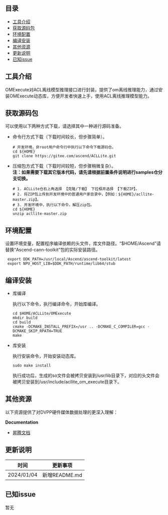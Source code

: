 ## 目录

  - [工具介绍](#工具介绍)
  - [获取源码包](#获取源码包) 
  - [环境配置](#环境配置)
  - [编译安装](#编译安装)
  - [其他资源](#其他资源)
  - [更新说明](#更新说明)
  - [已知issue](#已知issue)
    
## 工具介绍

OMExecute对ACL离线模型推理接口进行封装，提供了om离线推理能力，通过安装OMExecute动态库，方便开发者快速上手，使用ACL离线推理模型能力。

## 获取源码包
    
 可以使用以下两种方式下载，请选择其中一种进行源码准备。

 - 命令行方式下载（下载时间较长，但步骤简单）。

   ```    
   # 开发环境，非root用户命令行中执行以下命令下载源码仓。    
   cd ${HOME}     
   git clone https://gitee.com/ascend/ACLLite.git
   ```  
 - 压缩包方式下载（下载时间较短，但步骤稍微复杂）。   
   **注：如果需要下载其它版本代码，请先请根据前置条件说明进行samples仓分支切换。**   
   ``` 
   # 1. ACLLite仓右上角选择 【克隆/下载】 下拉框并选择 【下载ZIP】。    
   # 2. 将ZIP包上传到开发环境中的普通用户家目录中，【例如：${HOME}/acllite-master.zip】。     
   # 3. 开发环境中，执行以下命令，解压zip包。     
   cd ${HOME}    
   unzip acllite-master.zip
   ```

## 环境配置

 设置环境变量，配置程序编译依赖的头文件，库文件路径。“$HOME/Ascend”请替换“Ascend-cann-toolkit”包的实际安装路径。

   ```
    export DDK_PATH=/usr/local/Ascend/ascend-toolkit/latest
    export NPU_HOST_LIB=$DDK_PATH/runtime/lib64/stub
   ``` 
    
## 编译安装

  - 库编译

    执行以下命令，执行编译命令，开始库编译。
    ```
    cd $HOME/ACLLite/OMExecute
    mkdir build
    cd build
    cmake -DCMAKE_INSTALL_PREFIX=/usr .. -DCMAKE_C_COMPILER=gcc -DCMAKE_SKIP_RPATH=TRUE
    make
    ```
  - 库安装

    执行安装命令，开始安装动态库。
    ```
    sudo make install
    ```
    
    执行成功后，生成的so文件会被拷贝安装到/usr/lib目录下，对应的头文件会被拷贝安装到/usr/include/acllite_om_execute目录下。

## 其他资源

以下资源提供了对DVPP硬件媒体数据处理的更深入理解：

**Documentation**
- [昇腾文档](https://www.hiascend.com/document?tag=community-developer)

## 更新说明
  | 时间 | 更新事项 |
  |----|------|
  | 2024/01/04 | 新增README.md |
  

## 已知issue

  暂无
